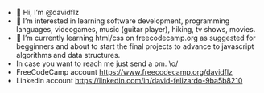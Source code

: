 - 👋 Hi, I’m @davidflz
- 👀 I’m interested in learning software development, programming languages, videogames, music (guitar player), hiking, tv shows, movies. 
- 🌱 I’m currently learning html/css on freecodecamp.org as suggested for begginners and about to start the final projects to advance to javascript algorithms and data structures. 
- In case you want to reach me just send a pm. \o/
- FreeCodeCamp account https://www.freecodecamp.org/davidflz
- Linkedin account https://linkedin.com/in/david-felizardo-9ba5b8210


<!---
davidflz/davidflz is a ✨ special ✨ repository because its `README.md` (this file) appears on your GitHub profile.
You can click the Preview link to take a look at your changes.
--->
